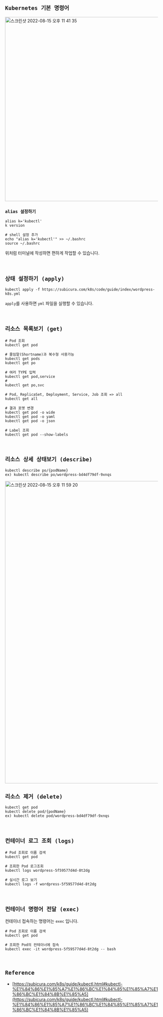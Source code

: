 ## `Kubernetes 기본 명령어`

<img width="607" alt="스크린샷 2022-08-15 오후 11 41 35" src="https://user-images.githubusercontent.com/45676906/184656727-6a3516fd-0633-4326-a98e-435a1992d2e7.png">

<br>

### `alias 설정하기`

```
alias k='kubectl'
k version

# shell 설정 추가
echo "alias k='kubectl'" >> ~/.bashrc
source ~/.bashrc
```

위처럼 터미널에 작성하면 편하게 작업할 수 있습니다.

<br>

## `상태 설정하기 (apply)`

```
kubectl apply -f https://subicura.com/k8s/code/guide/index/wordpress-k8s.yml
```

`apply`를 사용하면 `yml` 파일을 실행할 수 있습니다.

<br>

## `리소스 목록보기 (get)`

```
# Pod 조회
kubectl get pod

# 줄임말(Shortname)과 복수형 사용가능
kubectl get pods
kubectl get po

# 여러 TYPE 입력
kubectl get pod,service
#
kubectl get po,svc

# Pod, ReplicaSet, Deployment, Service, Job 조회 => all
kubectl get all

# 결과 포멧 변경
kubectl get pod -o wide
kubectl get pod -o yaml
kubectl get pod -o json

# Label 조회
kubectl get pod --show-labels
```

<br>

## `리소스 상세 상태보기 (describe)`

```
kubectl describe po/{podName}
ex) kubectl describe po/wordpress-bd4df79df-9xnqs
```

<img width="996" alt="스크린샷 2022-08-15 오후 11 59 20" src="https://user-images.githubusercontent.com/45676906/184660049-b2f59b41-6045-4481-b2a2-c56ed3851056.png">

<br>

## `리소스 제거 (delete)`

```
kubectl get pod
kubectl delete pod/{podName}
ex) kubectl delete pod/wordpress-bd4df79df-9xnqs
```

<br>

## `컨테이너 로그 조회 (logs)`

```
# Pod 조회로 이름 검색
kubectl get pod

# 조회한 Pod 로그조회
kubectl logs wordpress-5f59577d4d-8t2dg

# 실시간 로그 보기
kubectl logs -f wordpress-5f59577d4d-8t2dg
```

<br>

## `컨테이너 명령어 전달 (exec)`

컨테이너 접속하는 명령어는 `exec` 입니다.

```
# Pod 조회로 이름 검색
kubectl get pod

# 조회한 Pod의 컨테이너에 접속
kubectl exec -it wordpress-5f59577d4d-8t2dg -- bash
```

<br>

## `Reference`

- [https://subicura.com/k8s/guide/kubectl.html#kubectl-%E1%84%86%E1%85%A7%E1%86%BC%E1%84%85%E1%85%A7%E1%86%BC%E1%84%8B%E1%85%A5](https://subicura.com/k8s/guide/kubectl.html#kubectl-%E1%84%86%E1%85%A7%E1%86%BC%E1%84%85%E1%85%A7%E1%86%BC%E1%84%8B%E1%85%A5)